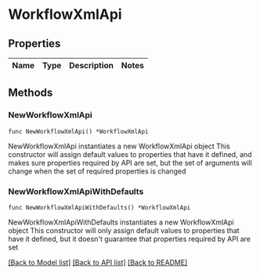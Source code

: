 # WorkflowXmlApi

## Properties

Name | Type | Description | Notes
------------ | ------------- | ------------- | -------------

## Methods

### NewWorkflowXmlApi

`func NewWorkflowXmlApi() *WorkflowXmlApi`

NewWorkflowXmlApi instantiates a new WorkflowXmlApi object
This constructor will assign default values to properties that have it defined,
and makes sure properties required by API are set, but the set of arguments
will change when the set of required properties is changed

### NewWorkflowXmlApiWithDefaults

`func NewWorkflowXmlApiWithDefaults() *WorkflowXmlApi`

NewWorkflowXmlApiWithDefaults instantiates a new WorkflowXmlApi object
This constructor will only assign default values to properties that have it defined,
but it doesn't guarantee that properties required by API are set


[[Back to Model list]](../README.md#documentation-for-models) [[Back to API list]](../README.md#documentation-for-api-endpoints) [[Back to README]](../README.md)


